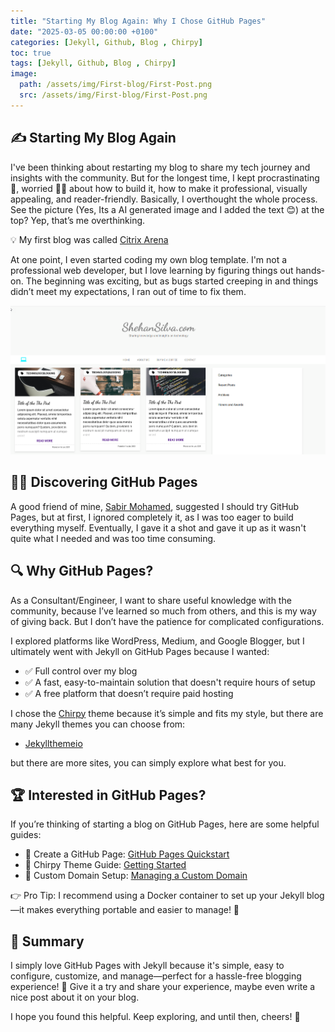 ```yaml
---
title: "Starting My Blog Again: Why I Chose GitHub Pages"
date: "2025-03-05 00:00:00 +0100"
categories: [Jekyll, Github, Blog , Chirpy]
toc: true
tags: [Jekyll, Github, Blog , Chirpy]
image:
  path: /assets/img/First-blog/First-Post.png
  src: /assets/img/First-blog/First-Post.png
---
```


## ✍️ Starting My Blog Again 

I've been thinking about restarting my blog to share my tech journey and insights with the community. But for the longest time, I kept procrastinating 🤔, worried 🤷‍♂️ about how to build it, how to make it professional, visually appealing, and reader-friendly. Basically, I overthought the whole process. See the picture (Yes, Its a AI generated image and I added the text  😊) at the top? Yep, that’s me overthinking.

💡 My first blog was called  [Citrix Arena](https://shehanrsilva.blogspot.com/)

At one point, I even started coding my own blog template. I'm not a professional web developer, but I love learning by figuring things out hands-on. The beginning was exciting, but as bugs started creeping in and things didn’t meet my expectations, I ran out of time to fix them.

![Coded Blog](/assets/img/First-blog/Coded-blog.png)

## 🕵️‍♂️ Discovering GitHub Pages

A good friend of mine, [Sabir Mohamed](https://www.linkedin.com/in/sabirm/), suggested I should try GitHub Pages, but at first, I ignored completely it, as I was too eager to build everything myself. Eventually, I gave it a shot and gave it up as it wasn't quite what I needed and was too time consuming.

## 🔍 Why GitHub Pages?

As a Consultant/Engineer, I want to share useful knowledge with the community, because I’ve learned so much from others, and this is my way of giving back. But I don’t have the patience for complicated configurations.

I explored platforms like WordPress, Medium, and Google Blogger, but I ultimately went with Jekyll on GitHub Pages because I wanted:

- ✅ Full control over my blog
- ✅ A fast, easy-to-maintain solution that doesn't require hours of setup
- ✅ A free platform that doesn’t require paid hosting

I chose the [Chirpy](https://github.com/cotes2020/chirpy-starter/) theme because it’s simple and fits my style, but there are many Jekyll themes you can choose from:
- [Jekyllthemeio](https://jekyllthemes.io/)
  
but there are more sites, you can simply explore what best for you.

## 🏆 Interested in GitHub Pages?

If you’re thinking of starting a blog on GitHub Pages, here are some helpful guides:

- 📌 Create a GitHub Page: [GitHub Pages Quickstart](https://docs.github.com/en/pages/quickstart)
- 📌 Chirpy Theme Guide:  [Getting Started](https://chirpy.cotes.page/posts/getting-started/)
- 📌 Custom Domain Setup:  [Managing a Custom Domain](https://docs.github.com/en/pages/configuring-a-custom-domain-for-your-github-pages-site/managing-a-custom-domain-for-your-github-pages-site)

👉 Pro Tip: I recommend using a Docker container to set up your Jekyll blog—it makes everything portable and easier to manage! 🚀

## 🌟 Summary 
I simply love GitHub Pages with Jekyll because it's simple, easy to configure, customize, and manage—perfect for a hassle-free blogging experience! 🚀 Give it a try and share your experience, maybe even write a nice post about it on your blog.

I hope you found this helpful. Keep exploring, and until then, cheers! 🎉
